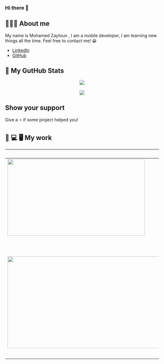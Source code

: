 
### Hi there 👋
## 👨🏻‍💻 About me
My name is Mohamed Zaytoun , I am a mobile developer,  I am learning new things all the time. Feel free to contact me! 😀

- [LinkedIn](https://www.linkedin.com/in/mohamed-zaytoun/)
- [GitHub](https://github.com/MohamedZaton)

    
## 👀 My GutHub Stats

<div style="align:center;" align="center">
  <center>
    <img align="center" src="https://github-readme-stats.vercel.app/api?username=MohamedZaton&count_private=true&show_icons=true&theme=nord" />
  </center>
</div>
&nbsp;&nbsp;
<div style="align:center;" align="center">
  <center>
    <img align="center" src="https://github-readme-stats.vercel.app/api/top-langs/?username=deus-magna&layout=compact&langs_count=8&theme=nord" />
  </center>
</div>


## Show your support

Give a ⭐️ if some project helped you!

## 📲 💻 🖥 My work

|  |  [Profile Company](https://play.google.com/store/apps/details?id=com.pclink.dev.profileapp)     |
--- | ---
| <img src="https://i.imgur.com/uYNZi0r.png" width="450" height="250">    | This is app presentation  Pclink Company   services , portfolio , partners and products.<br /><br /> <a href="#"><img src="https://img.shields.io/badge/Flutter-02569B?style=for-the-badge&logo=flutter&logoColor=white" /> <img src="https://img.shields.io/badge/firebase-ffca28?style=for-the-badge&logo=firebase&logoColor=black"/> </a> <br/> <a href='https://play.google.com/store/apps/details?id=com.pclink.dev.profileapp'><img src='https://play.google.com/intl/en_us/badges/static/images/badges/en_badge_web_generic.png?hl=tr'  width="180" height="100"/></a> |
| | |
|  | [Livestock App (Private)](https://play.google.com/store/apps/details?id=com.pclink.alanaam) |
| <img src="https://i.imgur.com/28SCjBF.jpg" width="900" height="300"> |  ARD ALAnnam Applecation for fresh carcasses and meats makes it easy for you to choose the type and size before delivery this app connect with woocommerce API.<br /><br /> <a href="#"><img src="https://img.shields.io/badge/Flutter-02569B?style=for-the-badge&logo=flutter&logoColor=white" /> <img src="https://img.shields.io/badge/firebase-ffca28?style=for-the-badge&logo=firebase&logoColor=black"/> <img src="https://img.shields.io/badge/-wooCommerce-blueviolet?style=for-the-badge"/> <img src="https://img.shields.io/badge/-One%20Signal-red?style=for-the-badge"/></a><br/><br/><a href='https://play.google.com/store/apps/details?id=com.pclink.alanaam'><img src='https://play.google.com/intl/en_us/badges/static/images/badges/en_badge_web_generic.png?hl=tr'  width="170" height="70"/></a><br/><a href='https://apps.apple.com/il/app/pclink-info-app/id1543883716'><img src='https://i.imgur.com/Gx7Sejm.png'  width="150" height="70"/></a>|


<!--
**deus-magna/deus-magna** is a ✨ _special_ ✨ repository because its `README.md` (this file) appears on your GitHub profile.

Here are some ideas to get you started:

- 🔭 I’m currently working on ...
- 🌱 I’m currently learning ...
- 👯 I’m looking to collaborate on ...
- 🤔 I’m looking for help with ...
- 💬 Ask me about ...
- 📫 How to reach me: ...
- 😄 Pronouns: ...
- ⚡ Fun fact: ...
-->
